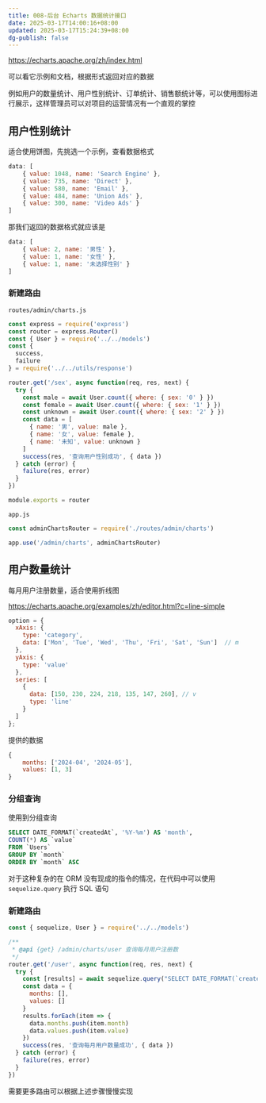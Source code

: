 ```yaml
---
title: 008-后台 Echarts 数据统计接口
date: 2025-03-17T14:00:16+08:00
updated: 2025-03-17T15:24:39+08:00
dg-publish: false
---
```


<https://echarts.apache.org/zh/index.html>

可以看它示例和文档，根据形式返回对应的数据

例如用户的数量统计、用户性别统计、订单统计、销售额统计等，可以使用图标进行展示，这样管理员可以对项目的运营情况有一个直观的掌控

## 用户性别统计

适合使用饼图，先挑选一个示例，查看数据格式

```js
data: [
	{ value: 1048, name: 'Search Engine' },
	{ value: 735, name: 'Direct' },
	{ value: 580, name: 'Email' },
	{ value: 484, name: 'Union Ads' },
	{ value: 300, name: 'Video Ads' }
]
```

那我们返回的数据格式就应该是

```js
data: [
	{ value: 2, name: '男性' },
	{ value: 1, name: '女性' },
	{ value: 1, name: '未选择性别' }
]
```

### 新建路由

`routes/admin/charts.js`

```js
const express = require('express')
const router = express.Router()
const { User } = require('../../models')
const {
  success,
  failure
} = require('../../utils/response')

router.get('/sex', async function(req, res, next) {
  try {
    const male = await User.count({ where: { sex: '0' } })
    const female = await User.count({ where: { sex: '1' } })
    const unknown = await User.count({ where: { sex: '2' } })
    const data = [
      { name: '男', value: male },
      { name: '女', value: female },
      { name: '未知', value: unknown }
    ]
    success(res, '查询用户性别成功', { data })
  } catch (error) {
    failure(res, error)
  }
})

module.exports = router
```

`app.js`

```js
const adminChartsRouter = require('./routes/admin/charts')

app.use('/admin/charts', adminChartsRouter)
```

## 用户数量统计

每月用户注册数量，适合使用折线图

<https://echarts.apache.org/examples/zh/editor.html?c=line-simple>

```js
option = {
  xAxis: {
    type: 'category',
    data: ['Mon', 'Tue', 'Wed', 'Thu', 'Fri', 'Sat', 'Sun']  // m
  },
  yAxis: {
    type: 'value'
  },
  series: [
    {
      data: [150, 230, 224, 218, 135, 147, 260], // v
      type: 'line'
    }
  ]
};
```

提供的数据

```js
{
	months: ['2024-04', '2024-05'],
	values: [1, 3]
}
```

### 分组查询

使用到分组查询

```sql
SELECT DATE_FORMAT(`createdAt`, '%Y-%m') AS 'month',
COUNT(*) AS `value`
FROM `Users`
GROUP BY `month`
ORDER BY `month` ASC
```

对于这种复杂的在 ORM 没有现成的指令的情况，在代码中可以使用 `sequelize.query` 执行 SQL 语句

### 新建路由

```js
const { sequelize, User } = require('../../models')

/**
 * @api {get} /admin/charts/user 查询每月用户注册数
 */
router.get('/user', async function(req, res, next) {
  try {
    const [results] = await sequelize.query("SELECT DATE_FORMAT(`createdAt`, '%Y-%m') AS 'month', COUNT(*) AS `value` FROM `Users` GROUP BY `month` ORDER BY `month` ASC")
    const data = {
      months: [],
      values: []
    }
    results.forEach(item => {
      data.months.push(item.month)
      data.values.push(item.value)
    })
    success(res, '查询每月用户数量成功', { data })
  } catch (error) {
    failure(res, error)
  }
})
```

需要更多路由可以根据上述步骤慢慢实现
